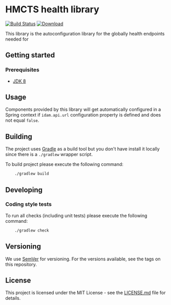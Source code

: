 # HMCTS health library

[![Build Status](https://travis-ci.com/hmcts/health-springboot-starter.svg?branch=master)](https://travis-ci.com/hmcts/health-springboot-starter)
[ ![Download](https://api.bintray.com/packages/hmcts/hmcts-maven/health-springboot-starter/images/download.svg) ](https://bintray.com/hmcts/hmcts-maven/health-springboot-starter/_latestVersion)

This library is the autoconfiguration library for the globally health endpoints needed for 

## Getting started

### Prerequisites

- [JDK 8](https://www.oracle.com/java)

## Usage

Components provided by this library will get automatically configured in a Spring context if `idam.api.url` configuration property is defined and does not equal `false`. 

## Building

The project uses [Gradle](https://gradle.org) as a build tool but you don't have install it locally since there is a
`./gradlew` wrapper script.  

To build project please execute the following command:

```bash
    ./gradlew build
```

## Developing

### Coding style tests

To run all checks (including unit tests) please execute the following command:

```bash
    ./gradlew check
```

## Versioning

We use [SemVer](http://semver.org/) for versioning.
For the versions available, see the tags on this repository.

## License

This project is licensed under the MIT License - see the [LICENSE.md](LICENSE.md) file for details.
